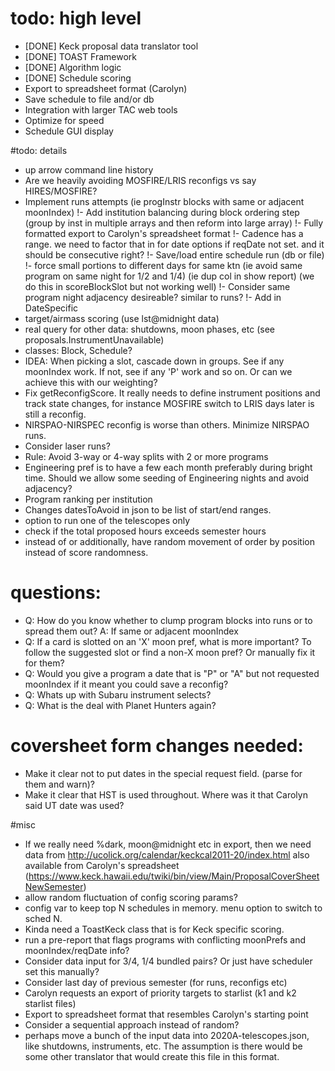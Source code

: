 # todo: high level
- [DONE] Keck proposal data translator tool
- [DONE] TOAST Framework
- [DONE] Algorithm logic
- [DONE] Schedule scoring
- Export to spreadsheet format (Carolyn)
- Save schedule to file and/or db
- Integration with larger TAC web tools
- Optimize for speed
- Schedule GUI display




#todo: details
- up arrow command line history
- Are we heavily avoiding MOSFIRE/LRIS reconfigs vs say HIRES/MOSFIRE?
- Implement runs attempts (ie progInstr blocks with same or adjacent moonIndex)
!- Add institution balancing during block ordering step (group by inst in multiple arrays and then reform into large array)
!- Fully formatted export to Carolyn's spreadsheet format
!- Cadence has a range.  we need to factor that in for date options if reqDate not set.  and it should be consecutive right?
!- Save/load entire schedule run (db or file) 
!- force small portions to different days for same ktn (ie avoid same program on same night for 1/2 and 1/4) (ie dup col in show report) (we do this in scoreBlockSlot but not working well)
!- Consider same program night adjacency desireable? similar to runs? 
!- Add in DateSpecific
- target/airmass scoring (use lst@midnight data)
- real query for other data: shutdowns, moon phases, etc (see proposals.InstrumentUnavailable)
- classes: Block, Schedule?
- IDEA: When picking a slot, cascade down in groups. See if any moonIndex work.  If not, see if any 'P' work and so on.  Or can we achieve this with our weighting?
- Fix getReconfigScore. It really needs to define instrument positions and track state changes, for instance MOSFIRE switch to LRIS days later is still a reconfig.
- NIRSPAO-NIRSPEC reconfig is worse than others.  Minimize NIRSPAO runs.  
- Consider laser runs?
- Rule: Avoid 3-way or 4-way splits with 2 or more programs
- Engineering pref is to have a few each month preferably during bright time.  Should we allow some seeding of Engineering nights and avoid adjacency?
- Program ranking per institution
- Changes datesToAvoid in json to be list of start/end ranges.
- option to run one of the telescopes only
- check if the total proposed hours exceeds semester hours
- instead of or additionally, have random movement of order by position instead of score randomness.



# questions: 
- Q: How do you know whether to clump program blocks into runs or to spread them out?  A: If same or adjacent moonIndex
- Q: If a card is slotted on an 'X' moon pref, what is more important?  To follow the suggested slot or find a non-X moon pref?  Or manually fix it for them?
- Q: Would you give a program a date that is "P" or "A" but not requested moonIndex if it meant you could save a reconfig?
- Q: Whats up with Subaru instrument selects?
- Q: What is the deal with Planet Hunters again?





# coversheet form changes needed:
- Make it clear not to put dates in the special request field. (parse for them and warn)?
- Make it clear that HST is used throughout.  Where was it that Carolyn said UT date was used?




#misc
- If we really need %dark, moon@midnight etc in export, then we need data from http://ucolick.org/calendar/keckcal2011-20/index.html also available from Carolyn's spreadsheet (https://www.keck.hawaii.edu/twiki/bin/view/Main/ProposalCoverSheetNewSemester)
- allow random fluctuation of config scoring params?
- config var to keep top N schedules in memory.  menu option to switch to sched N.
- Kinda need a ToastKeck class that is for Keck specific scoring.
- run a pre-report that flags programs with conflicting moonPrefs and moonIndex/reqDate info?
- Consider data input for 3/4, 1/4 bundled pairs?  Or just have scheduler set this manually?
- Consider last day of previous semester (for runs, reconfigs etc)
- Carolyn requests an export of priority targets to starlist (k1 and k2 starlist files)
- Export to spreadsheet format that resembles Carolyn's starting point
- Consider a sequential approach instead of random?
- perhaps move a bunch of the input data into 2020A-telescopes.json, like shutdowns, instruments, etc.  The assumption is there would be some other translator that would create this file in this format.

